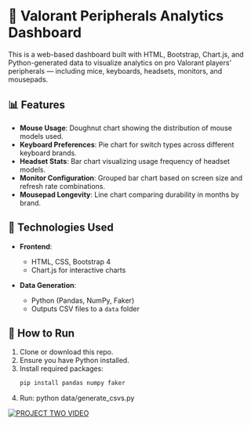 # 🎯 Valorant Peripherals Analytics Dashboard

This is a web-based dashboard built with HTML, Bootstrap, Chart.js, and Python-generated data to visualize analytics on pro Valorant players' peripherals — including mice, keyboards, headsets, monitors, and mousepads.

## 📊 Features

- **Mouse Usage**: Doughnut chart showing the distribution of mouse models used.
- **Keyboard Preferences**: Pie chart for switch types across different keyboard brands.
- **Headset Stats**: Bar chart visualizing usage frequency of headset models.
- **Monitor Configuration**: Grouped bar chart based on screen size and refresh rate combinations.
- **Mousepad Longevity**: Line chart comparing durability in months by brand.

## 🧰 Technologies Used

- **Frontend**:  
  - HTML, CSS, Bootstrap 4
  - Chart.js for interactive charts

- **Data Generation**:  
  - Python (Pandas, NumPy, Faker)
  - Outputs CSV files to a `data` folder


## 🚀 How to Run

1. Clone or download this repo.
2. Ensure you have Python installed.
3. Install required packages:
   ```bash
   pip install pandas numpy faker
4. Run: python data/generate_csvs.py

[![PROJECT TWO VIDEO](http://img.youtube.com/vi/3uy-E6VRz-Y/0.jpg)](https://www.youtube.com/watch?v=3uy-E6VRz-Y)
